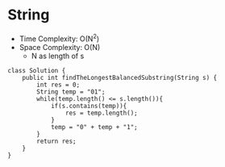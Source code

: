 # String
* Time Complexity: O(N<sup>2</sup>)
* Space Complexity: O(N)
	* N as length of s
```
class Solution {
    public int findTheLongestBalancedSubstring(String s) {
        int res = 0;
        String temp = "01";
        while(temp.length() <= s.length()){
            if(s.contains(temp)){
                res = temp.length();
            }
            temp = "0" + temp + "1";
        }
        return res;
    }
}
```